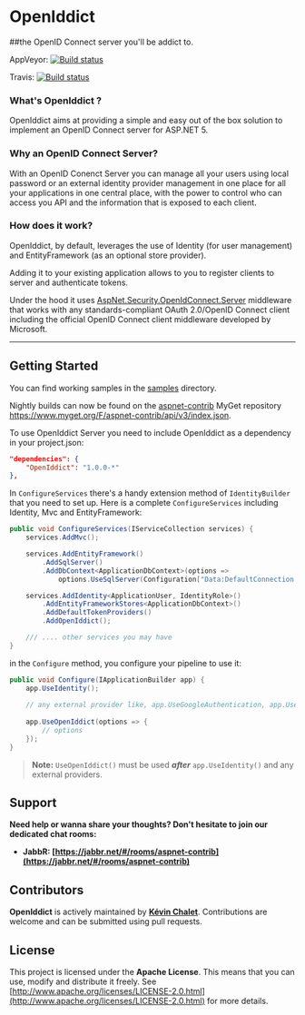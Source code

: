 # OpenIddict
##the OpenID Connect server you'll be addict to.

AppVeyor: [![Build status](https://ci.appveyor.com/api/projects/status/d0d8git3o6lqkvbm?svg=true)](https://ci.appveyor.com/project/aspnet-contrib/core)

Travis: [![Build status](https://travis-ci.org/openiddict/core.svg)](https://travis-ci.org/openiddict/core)

### What's OpenIddict ?

OpenIddict aims at providing a simple and easy out of the box solution 
to implement an OpenID Connect server for ASP.NET 5.


### Why an OpenID Connect Server?

With an OpenID Conenct Server you can manage all your users using local 
password or an external identity provider management in one place for all 
your applications in one central place, with the power to control who can access
you API and the information that is exposed to each client. 


### How does it work?

OpenIddict, by default, leverages the use of Identity (for user management) and 
EntityFramework (as an optional store provider).

Adding it to your existing application allows to you to register clients 
to server and authenticate tokens.

Under the hood it uses [AspNet.Security.OpenIdConnect.Server](https://github.com/aspnet-contrib/AspNet.Security.OpenIdConnect.Server) 
middleware that works with any standards-compliant OAuth 2.0/OpenID Connect 
client including the official OpenID Connect client middleware 
developed by Microsoft.

--------------

## Getting Started

You can find working samples in the [samples](https://github.com/openiddict/core/tree/dev/samples) directory.

Nightly builds can now be found on the [aspnet-contrib](https://github.com/aspnet-contrib) MyGet repository https://www.myget.org/F/aspnet-contrib/api/v3/index.json.

To use OpenIddict Server you need to include OpenIddict as a dependency in your project.json:

```json
"dependencies": {
    "OpenIddict": "1.0.0-*"
},
```

In `ConfigureServices` there's a handy extension method of `IdentityBuilder` 
that you need to set up. Here is a complete `ConfigureServices` including 
Identity, Mvc and EntityFramework:

```csharp
public void ConfigureServices(IServiceCollection services) {
    services.AddMvc();

    services.AddEntityFramework()
        .AddSqlServer()
        .AddDbContext<ApplicationDbContext>(options =>
            options.UseSqlServer(Configuration["Data:DefaultConnection:ConnectionString"]));

    services.AddIdentity<ApplicationUser, IdentityRole>()
        .AddEntityFrameworkStores<ApplicationDbContext>()
        .AddDefaultTokenProviders()
        .AddOpenIddict();

    /// .... other services you may have
}
```

in the `Configure` method, you configure your pipeline to use it:

```csharp
public void Configure(IApplicationBuilder app) {
    app.UseIdentity();
    
    // any external provider like, app.UseGoogleAuthentication, app.UseFacebookAuthentication, etc..
    
    app.UseOpenIddict(options => {
        // options
    });
}
```

> **Note:** `UseOpenIddict()` must be used ***after*** `app.UseIdentity()` and any external providers.


## Support

**Need help or wanna share your thoughts? Don't hesitate to join our dedicated chat rooms:**

- **JabbR: [https://jabbr.net/#/rooms/aspnet-contrib](https://jabbr.net/#/rooms/aspnet-contrib)**

## Contributors

**OpenIddict** is actively maintained by **[Kévin Chalet](https://github.com/PinpointTownes)**. Contributions are welcome and can be submitted using pull requests.

## License

This project is licensed under the **Apache License**. This means that you can use, modify and distribute it freely. See [http://www.apache.org/licenses/LICENSE-2.0.html](http://www.apache.org/licenses/LICENSE-2.0.html) for more details.
